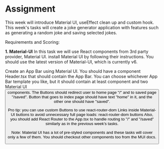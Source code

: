 # Assignment
This week will introduce Material UI, useEffect clean up and custom hook. This week's tasks will create a joke generator application with features such as generating a random joke and saving selected jokes. 

Requirements and Scoring:

**1. Material-UI**
In this task we will use React components from 3rd party provider, Material UI. install Material UI by following their instructions. You should use the latest version of Material-UI, which is currently v6. 

Create an App Bar using Material UI. You should have a component Header.tsx that should contain the App Bar. You can choose whichever App Bar template you like, but it should contain at least <AppBar> component and two Material UI <Button> components. The Buttons should redirect user to home page "/" and to saved page "/saved". Button that goes to index page should have text "home" in it, and the other one should have "saved".

Pro tip: you can use custom Buttons to use react-router-dom Links inside Material-UI buttons to avoid unnecessary full page loads: react-router-dom buttons Also, you should add React Router to the App.tsx to handle routing to "/" and "/saved" similarly as in the previous week's tasks.

Note: Material UI has a lot of pre-styled components and these tasks will cover only a few of them. You should checkout other components too from the MUI docs.

